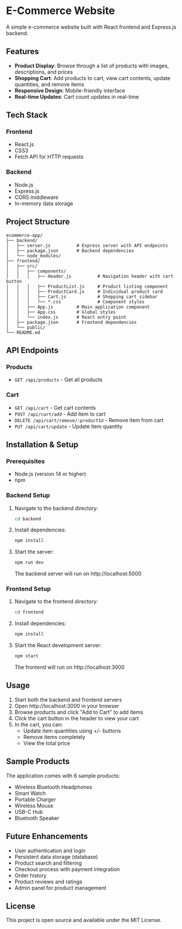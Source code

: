 # E-Commerce Website

A simple e-commerce website built with React frontend and Express.js backend.

## Features

- **Product Display**: Browse through a list of products with images, descriptions, and prices
- **Shopping Cart**: Add products to cart, view cart contents, update quantities, and remove items
- **Responsive Design**: Mobile-friendly interface
- **Real-time Updates**: Cart count updates in real-time

## Tech Stack

### Frontend
- React.js
- CSS3
- Fetch API for HTTP requests

### Backend
- Node.js
- Express.js
- CORS middleware
- In-memory data storage

## Project Structure

```
ecommerce-app/
├── backend/
│   ├── server.js          # Express server with API endpoints
│   ├── package.json       # Backend dependencies
│   └── node_modules/
├── frontend/
│   ├── src/
│   │   ├── components/
│   │   │   ├── Header.js          # Navigation header with cart button
│   │   │   ├── ProductList.js     # Product listing component
│   │   │   ├── ProductCard.js     # Individual product card
│   │   │   ├── Cart.js            # Shopping cart sidebar
│   │   │   └── *.css              # Component styles
│   │   ├── App.js         # Main application component
│   │   ├── App.css        # Global styles
│   │   └── index.js       # React entry point
│   ├── package.json       # Frontend dependencies
│   └── public/
└── README.md
```

## API Endpoints

### Products
- `GET /api/products` - Get all products

### Cart
- `GET /api/cart` - Get cart contents  
- `POST /api/cart/add` - Add item to cart
- `DELETE /api/cart/remove/:productId` - Remove item from cart
- `PUT /api/cart/update` - Update item quantity

## Installation & Setup

### Prerequisites
- Node.js (version 14 or higher)
- npm

### Backend Setup
1. Navigate to the backend directory:
   ```bash
   cd backend
   ```

2. Install dependencies:
   ```bash
   npm install
   ```

3. Start the server:
   ```bash
   npm run dev
   ```
   The backend server will run on http://localhost:5000

### Frontend Setup
1. Navigate to the frontend directory:
   ```bash
   cd frontend
   ```

2. Install dependencies:
   ```bash
   npm install
   ```

3. Start the React development server:
   ```bash
   npm start
   ```
   The frontend will run on http://localhost:3000

## Usage

1. Start both the backend and frontend servers
2. Open http://localhost:3000 in your browser
3. Browse products and click "Add to Cart" to add items
4. Click the cart button in the header to view your cart
5. In the cart, you can:
   - Update item quantities using +/- buttons
   - Remove items completely
   - View the total price

## Sample Products

The application comes with 6 sample products:
- Wireless Bluetooth Headphones
- Smart Watch  
- Portable Charger
- Wireless Mouse
- USB-C Hub
- Bluetooth Speaker

## Future Enhancements

- User authentication and login
- Persistent data storage (database)
- Product search and filtering
- Checkout process with payment integration
- Order history
- Product reviews and ratings
- Admin panel for product management

## License

This project is open source and available under the MIT License.
